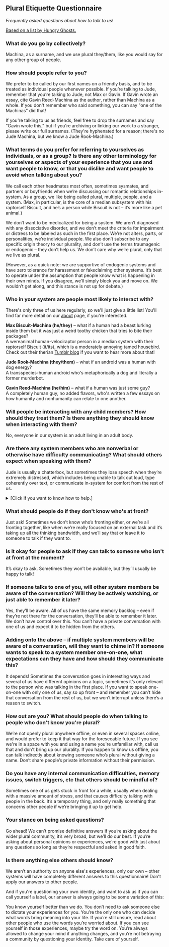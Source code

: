 <h2>Plural Etiquette Questionnaire</h2>
    <p><i>Frequently asked questions about how to talk to us!</i></p>
    <p><a href="http://bit.ly/pluraletiquette">Based on a list by Hungry Ghosts.</a></p>

<h3>What do you go by collectively?</h3>

<p>Machina, as a surname, and we use plural they/them, like you would say for any other group of people.</p>

<h3>How should people refer to you?</h3>

<p>We prefer to be called by our first names on a friendly basis, and to be treated as individual people whenever possible. If you’re talking to Jude, remember that you’re talking to Jude, not Max or Gavin. If Gavin wrote an essay, cite Gavin Reed-Machina as the author, rather than Machina as a whole. If you don't remember who said something, you can say "one of the Machinas" did that!</p>

<p>If you're talking to us as friends, feel free to drop the surnames and say "Gavin wrote this," but if you're archiving or linking our work to a stranger, please write our full surnames. (They're hyphenated for a reason; there's no Jude Machina, but we know a Jude Rook-Machina.)</p>

<h3>What terms do you prefer for referring to yourselves as individuals, or as a group? Is there any other terminology for yourselves or aspects of your experience that you use and want people to know, or that you dislike and want people to avoid when talking about you?</h3>

<p>We call each other headmates most often, sometimes sysmates, and partners or boyfriends when we’re discussing our romantic relationships in-system. As a group, we like being called plural, multiple, people, and a system. (Max, in particular, is the core of a median subsystem with his raptorself Biscuit, and he’s a person while Biscuit is not – it’s more like a pet animal.)</p>

<p>We don’t want to be medicalized for being a system. We aren’t diagnosed with any dissociative disorder, and we don’t meet the criteria for impairment or distress to be labeled as such in the first place. We’re not alters, parts, or personalities, we’re individual people. We also don’t subscribe to any specific origin theory to our plurality, and don’t use the terms traumagenic or endogenic – they don’t help us. We don’t care why we’re plural, only that we live as plural.</p>

<p>(However, as a quick note: we are supportive of endogenic systems and have zero tolerance for harassment or fakeclaiming other systems. It’s best to operate under the assumption that people know what is happening in their own minds. If you disagree, we’ll simply block you and move on. We wouldn’t get along, and this stance is not up for debate.)</p>

<h3>Who in your system are people most likely to interact with?</h3>

<p>There's only three of us here regularly, so we'll just give a little list! You'll find far more detail on our <a href="https://chirp-bark-hey.neocities.org/about/">about</a> page, if you're interested.</p>

<p><b>Max Biscuit-Machina (he/they)</b> – what if a human had a beast lurking inside them but it was just a weird toothy chicken that tries to bite their packages?<br>
A wereanimal human-velociraptor person in a median system with their raptorself Biscuit (it/its), which is a moderately annoying tamed housebird. Check out their therian <a href="https://raptorish.tumblr.com/">Tumblr blog</a> if you want to hear more about that!</p>

<p><b>Jude Rook-Machina (they/them)</b> – what if an android was a human with dog energy?<br>
A transspecies-human android who's metaphorically a dog and literally a former murderbot.</p>

<p><b>Gavin Reed-Machina (he/him)</b> – what if a human was just some guy?<br>
A completely human guy, no added flavors, who's written a few essays on how humanity and nonhumanity can relate to one another.</p>

<h3>Will people be interacting with any child members? How should they treat them? Is there anything they should know when interacting with them?</h3>

<p>No, everyone in our system is an adult living in an adult body.</p>

<h3>Are there any system members who are nonverbal or otherwise have difficulty communicating? What should others expect when speaking with them?</h3>

<p>Jude is usually a chatterbox, but sometimes they lose speech when they’re extremely distressed, which includes being unable to talk out loud, type coherently over text, or communicate in-system for comfort from the rest of us.</p>

<details>
  <summary>[Click if you want to know how to help.]</summary>
<br>
If you’re someone they trust to help when they can’t speak, talking to them calmly is good for grounding. Hugging, petting, wrapping a blanket around them, and other forms of comforting touch are helpful if you can give them, in person or over text. Ask them if they’ve eaten or had water in the last few hours, and encourage them to do so if they say no in any way. Breathing exercises can help if they’ve calmed down enough from crisis that they can do so. If you’re talking and they start talking too, even if it’s in short sentence fragments, that’s a good sign. Tell them it’s not their fault if they apologize. Thank you for being there for them, it means a lot.
</details>

<h3>What should people do if they don't know who's at front?</h3>

<p>Just ask! Sometimes we don’t know who’s fronting either, or we’re all fronting together, like when we’re really focused on an external task and it’s taking up all the thinking bandwidth, and we’ll say that or leave it to someone to talk if they want to.</p>

<h3>Is it okay for people to ask if they can talk to someone who isn't at front at the moment?</h3>

<p>It’s okay to ask. Sometimes they won’t be available, but they’ll usually be happy to talk!</p>

<h3>If someone talks to one of you, will other system members be aware of the conversation? Will they be actively watching, or just able to remember it later?</h3>

<p>Yes, they’ll be aware. All of us have the same memory backlog – even if they’re not there for the conversation, they’ll be able to remember it later. We don’t have control over this. You can’t have a private conversation with one of us and expect it to be hidden from the others.</p>

<h3>Adding onto the above – if multiple system members will be aware of a conversation, will they want to chime in? If someone wants to speak to a system member one-on-one, what expectations can they have and how should they communicate this?</h3>

<p>It depends! Sometimes the conversation goes in interesting ways and several of us have different opinions on a topic, sometimes it’s only relevant to the person who was talking in the first place. If you want to speak one-on-one with only one of us, say so up front – and remember you can’t hide that conversation from the rest of us, but we won’t interrupt unless there’s a reason to switch.</p>

<h3>How out are you? What should people do when talking to people who don't know you're plural?</h3>

<p>We’re not openly plural anywhere offline, or even in several spaces online, and would prefer to keep it that way for the foreseeable future. If you see we're in a space with you and using a name you're unfamiliar with, call us that and don't bring up our plurality. If you happen to know us offline, you can talk indirectly about knowing someone who’s plural without giving a name. Don’t share people’s private information without their permission.</p>

<h3>Do you have any internal communication difficulties, memory issues, switch triggers, etc that others should be mindful of?</h3>

<p>Sometimes one of us gets stuck in front for a while, usually when dealing with a massive amount of stress, and that causes difficulty talking with people in the back. It’s a temporary thing, and only really something that concerns other people if we’re bringing it up to get help.</p>

<h3>Your stance on being asked questions?</h3>

<p>Go ahead! We can’t promise definitive answers if you’re asking about the wider plural community, it’s very broad, but we’ll do our best. If you’re asking about personal opinions or experiences, we’re good with just about any questions so long as they’re respectful and asked in good faith.</p>

<h3>Is there anything else others should know?</h3>

<p>We aren’t an authority on anyone else's experiences, only our own – other systems will have completely different answers to this questionnaire! Don't apply our answers to other people.</p>

<p>And if you're questioning your own identity, and want to ask us if you can call yourself a label, our answer is always going to be some variation of this:</p>

<p>You know yourself better than we do. You don’t need to ask someone else to dictate your experiences for you. You’re the only one who can decide what words bring meaning into your life. If you’re still unsure, read about other people who use the words you’re worried about. If you can see yourself in those experiences, maybe try the word on. You’re always allowed to change your mind if anything changes, and you’re not betraying a community by questioning your identity. Take care of yourself.</p>
